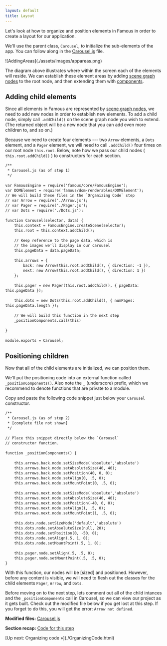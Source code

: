 ```yaml
---
layout: default
title: Layout
---
```


<span class="intro-graf">
Let's look at how to organize and position elements in Famous in order to create a layout for our application.
</span>

We'll use the parent class, `Carousel`, to initialize the sub-elements of the app. You can follow along in the [Carousel.js](https://github.com/famous/lesson-carousel-starter-kit/blob/step1-HelloFamous/src/carousel/Carousel.js) file.

<span class="art-insert">
![AddingAreas](./assets/images/appareas.png)
</span>

The diagram above illustrates where within the screen each of the elements will reside. We can establish these element areas by adding [scene graph nodes](http://famous.org/learn/scene-graph.html) to the root node, and then extending them with [components](http://famous.org/learn/components.html).

## Adding child elements

Since all elements in Famous are represented by [scene graph nodes](http://famous.org/learn/scene-graph.html), we need to add new nodes in order to establish new elements. To add a child node, simply call `.addChild()` on the scene graph node you wish to extend. (The returned object will be a new node that you can add even more children to, and so on.)

Because we need to create four elements --- two `Arrow` elements, a `Dots` element, and a `Pager` element, we will need to call `.addChild()` four times on our root node `this.root`. Below, note how we pass our child nodes ( `this.root.addChild()` ) to constructors for each section.

    /**
     * Carousel.js (as of step 1)
     */

    var FamousEngine = require('famous/core/FamousEngine');
    var DOMElement = require('famous/dom-renderables/DOMElement');
    // We will build these files in the `Organizing Code` step
    // var Arrow = require('./Arrow.js');
    // var Pager = require('./Pager.js');
    // var Dots = require('./Dots.js');

    function Carousel(selector, data) {
        this.context = FamousEngine.createScene(selector);
        this.root = this.context.addChild();

        // Keep reference to the page data, which is
        // the images we'll display in our carousel
        this.pageData = data.pageData;

        this.arrows = {
            back: new Arrow(this.root.addChild(), { direction: -1 }),
            next: new Arrow(this.root.addChild(), { direction: 1 })
        };

        this.pager = new Pager(this.root.addChild(), { pageData: this.pageData });

        this.dots = new Dots(this.root.addChild(), { numPages: this.pageData.length });
        
        // We will build this function in the next step
        _positionComponents.call(this)

    }

    module.exports = Carousel;


## Positioning children

Now that all of the child elements are initialized, we can position them.

We'll put the positioning code into an external function called `_positionComponents()`. Also note the `_` (underscore) prefix, which we recommend to denote functions that are private to a module.

Copy and paste the following code snippet just below your `Carousel` constructor.

    /**
     * Carousel.js (as of step 2)
     * [complete file not shown]
     */

    // Place this snippet directly below the `Carousel`
    // constructor function.

    function _positionComponents() {

        this.arrows.back.node.setSizeMode('absolute','absolute')
        this.arrows.back.node.setAbsoluteSize(40, 40);
        this.arrows.back.node.setPosition(40, 0, 0);
        this.arrows.back.node.setAlign(0, .5, 0);
        this.arrows.back.node.setMountPoint(0, .5, 0);

        this.arrows.next.node.setSizeMode('absolute','absolute')
        this.arrows.next.node.setAbsoluteSize(40, 40);
        this.arrows.next.node.setPosition(-40, 0, 0);
        this.arrows.next.node.setAlign(1, .5, 0);
        this.arrows.next.node.setMountPoint(1, .5, 0);

        this.dots.node.setSizeMode('default','absolute')
        this.dots.node.setAbsoluteSize(null, 20);
        this.dots.node.setPosition(0, -50, 0);
        this.dots.node.setAlign(.5, 1, 0);
        this.dots.node.setMountPoint(.5, 1, 0);

        this.pager.node.setAlign(.5, .5, 0);
        this.pager.node.setMountPoint(.5, .5, 0);
    }

With this function, our nodes will be [sized] and positioned. However, before any content is visible, we will need to flesh out the classes for the child elements `Pager`, `Arrow`, and `Dots`.

Before moving on to the next step, lets comment out all of the child intances and the `_positionComponents` call in Carousel, so we can view our project as it gets built. Check out the modified file below if you get lost at this step. If you forget to do this, you will get the error: `Arrow not defined`.

<div class="sidenote--other">
<p><strong>Modified files:</strong> <a href="https://github.com/famous/lesson-carousel-starter-kit/blob/step3-PositioningChildren/src/carousel/Carousel.js">Carousel.js</a></p>
</div>

<div class="sidenote">
<p><strong>Section recap:</strong> <a href="https://github.com/famous/lesson-carousel-starter-kit/tree/step3-PositioningChildren">Code for this step</a></p>
</div>

<span class="cta">
[Up next: Organizing code &raquo;](./OrganizingCode.html)
</span>
